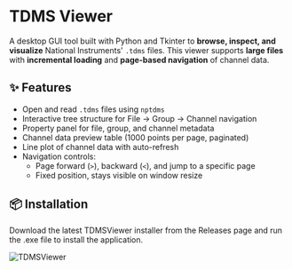 # TDMS Viewer

A desktop GUI tool built with Python and Tkinter to **browse, inspect, and visualize** National Instruments' `.tdms` files. This viewer supports **large files** with **incremental loading** and **page-based navigation** of channel data.

## ✨ Features

- Open and read `.tdms` files using `nptdms`
- Interactive tree structure for File → Group → Channel navigation
- Property panel for file, group, and channel metadata
- Channel data preview table (1000 points per page, paginated)
- Line plot of channel data with auto-refresh
- Navigation controls:
  - Page forward (`>`), backward (`<`), and jump to a specific page
  - Fixed position, stays visible on window resize

## 📦 Installation

Download the latest TDMSViewer installer from the Releases page and run the .exe file to install the application.

![TDMSViewer](https://github.com/user-attachments/assets/779f95cf-c10d-4254-9f7a-caa3f93b99b4)
